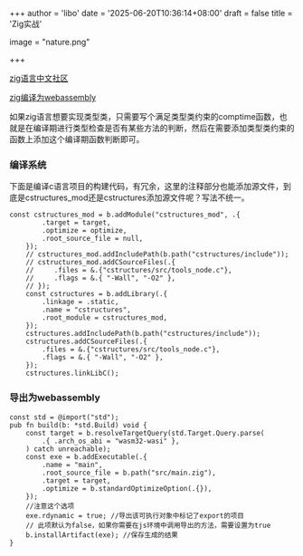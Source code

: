 +++
author = 'libo'
date = '2025-06-20T10:36:14+08:00'
draft = false
title = 'Zig实战'

image = "nature.png"

+++



[zig语言中文社区](https://ziglang.cc/)

[zig编译为webassembly](https://luojia.me/9940/)





如果zig语言想要实现类型类，只需要写个满足类型类约束的comptime函数，也就是在编译期进行类型检查是否有某些方法的判断，然后在需要添加类型类约束的函数上添加这个编译期函数判断即可。



### 编译系统

下面是编译c语言项目的构建代码，有冗余，这里的注释部分也能添加源文件，到底是cstructures_mod还是cstructures添加源文件呢？写法不统一。

```zig
const cstructures_mod = b.addModule("cstructures_mod", .{
        .target = target,
        .optimize = optimize,
        .root_source_file = null,
    });
    // cstructures_mod.addIncludePath(b.path("cstructures/include"));
    // cstructures_mod.addCSourceFiles(.{
    //     .files = &.{"cstructures/src/tools_node.c"},
    //     .flags = &.{ "-Wall", "-O2" },
    // });
    const cstructures = b.addLibrary(.{
        .linkage = .static,
        .name = "cstructures",
        .root_module = cstructures_mod,
    });
    cstructures.addIncludePath(b.path("cstructures/include"));
    cstructures.addCSourceFiles(.{
        .files = &.{"cstructures/src/tools_node.c"},
        .flags = &.{ "-Wall", "-O2" },
    });
    cstructures.linkLibC();
```

### 导出为webassembly

```zig
const std = @import("std");
pub fn build(b: *std.Build) void {
    const target = b.resolveTargetQuery(std.Target.Query.parse(
        .{ .arch_os_abi = "wasm32-wasi" },
    ) catch unreachable);
    const exe = b.addExecutable(.{
        .name = "main",
        .root_source_file = b.path("src/main.zig"),
        .target = target,
        .optimize = b.standardOptimizeOption(.{}),
    });
    //注意这个选项
    exe.rdynamic = true; //导出该可执行对象中标记了export的项目
    // 此项默认为false，如果你需要在js环境中调用导出的方法，需要设置为true
    b.installArtifact(exe); //保存生成的结果
}
```

